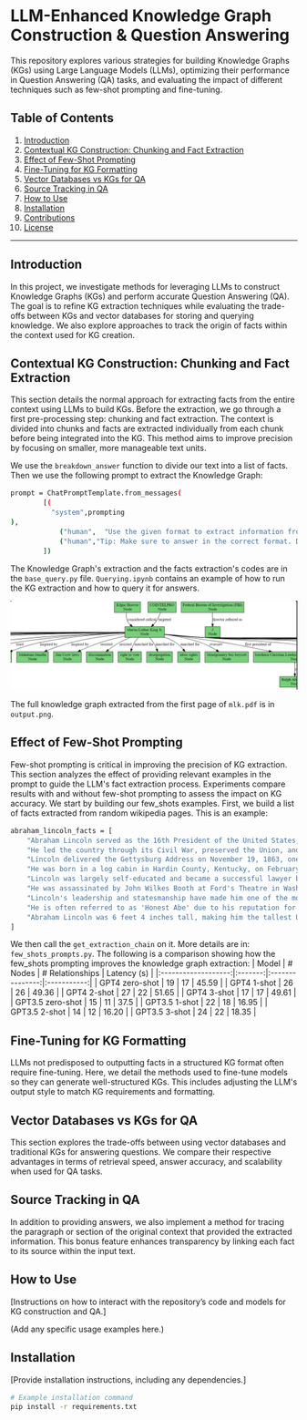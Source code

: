 # LLM-Enhanced Knowledge Graph Construction & Question Answering

This repository explores various strategies for building Knowledge Graphs (KGs) using Large Language Models (LLMs), optimizing their performance in Question Answering (QA) tasks, and evaluating the impact of different techniques such as few-shot prompting and fine-tuning.

## Table of Contents
1. [Introduction](#introduction)
2. [Contextual KG Construction: Chunking and Fact Extraction](#contextual-kg-construction-chunking-and-fact-extraction)
3. [Effect of Few-Shot Prompting](#effect-of-few-shot-prompting)
4. [Fine-Tuning for KG Formatting](#fine-tuning-for-kg-formatting)
5. [Vector Databases vs KGs for QA](#vector-databases-vs-kgs-for-qa)
6. [Source Tracking in QA](#source-tracking-in-qa)
7. [How to Use](#how-to-use)
8. [Installation](#installation)
9. [Contributions](#contributions)
10. [License](#license)

---

## Introduction
In this project, we investigate methods for leveraging LLMs to construct Knowledge Graphs (KGs) and perform accurate Question Answering (QA). The goal is to refine KG extraction techniques while evaluating the trade-offs between KGs and vector databases for storing and querying knowledge. We also explore approaches to track the origin of facts within the context used for KG creation.


## Contextual KG Construction: Chunking and Fact Extraction
This section details the normal approach for extracting facts from the entire context using LLMs to build KGs. Before the extraction, we go through a first pre-processing step: chunking and fact extraction. The context is divided into chunks and facts are extracted individually from each chunk before being integrated into the KG. This method aims to improve precision by focusing on smaller, more manageable text units.

We use the `breakdown_answer` function to divide our text into a list of facts.  Then we use the following prompt to extract the Knowledge Graph:
```bash
prompt = ChatPromptTemplate.from_messages(
        [(
          "system",prompting
),
            ("human",  "Use the given format to extract information from the following list of facts. If there are any dates or numbers, do not forget them in the nodes and relationships: {input}"),
            ("human","Tip: Make sure to answer in the correct format. Don't forget the numbers in your extraction of nodes and relationships. Include them as relationships, not proprieties"),
        ])
```
The Knowledge Graph's extraction and the facts extraction's codes are in the `base_query.py` file. `Querying.ipynb` contains an example of how to run the KG extraction and how to query it for answers. 

<p align="center">
  <img src="documents/snapshot.png" alt="KG_output" />
</p>

The full knowledge graph extracted from the first page of `mlk.pdf` is in `output.png`.
## Effect of Few-Shot Prompting
Few-shot prompting is critical in improving the precision of KG extraction. This section analyzes the effect of providing relevant examples in the prompt to guide the LLM's fact extraction process. Experiments compare results with and without few-shot prompting to assess the impact on KG accuracy.
We start by building our few_shots examples. First, we build a list of facts extracted from random wikipedia pages. This is an example:
```bash
abraham_lincoln_facts = [
    "Abraham Lincoln served as the 16th President of the United States, from 1861 to 1865.",
    "He led the country through its Civil War, preserved the Union, and ended slavery with the Emancipation Proclamation.",
    "Lincoln delivered the Gettysburg Address on November 19, 1863, one of the most famous speeches in American history.",
    "He was born in a log cabin in Hardin County, Kentucky, on February 12, 1809, and grew up in a poor family.",
    "Lincoln was largely self-educated and became a successful lawyer before entering politics.",
    "He was assassinated by John Wilkes Booth at Ford's Theatre in Washington, D.C., on April 14, 1865.",
    "Lincoln's leadership and statesmanship have made him one of the most revered presidents in U.S. history.",
    "He is often referred to as 'Honest Abe' due to his reputation for integrity and honesty.",
    "Abraham Lincoln was 6 feet 4 inches tall, making him the tallest U.S. president."
]
```
We then call the `get_extraction_chain` on it. More details are in: `few_shots_prompts.py`.
The following is a comparison showing how the few_shots prompting improves the knowledge graph extraction:
| Model               | # Nodes | # Relationships | Latency (s) |
|:-------------------:|:-------:|:---------------:|:-----------:|
| GPT4 zero-shot       |   19    |       17        |    45.59    |
| GPT4 1-shot          |   26    |       26        |    49.36    |
| GPT4 2-shot          |   27    |       22        |    51.65    |
| GPT4 3-shot          |   17    |       17        |    49.61    |
| GPT3.5 zero-shot     |   15    |       11        |    37.5     |
| GPT3.5 1-shot        |   22    |       18        |    16.95    |
| GPT3.5 2-shot        |   14    |       12        |    16.20    |
| GPT3.5 3-shot        |   24    |       22        |    18.35    |


## Fine-Tuning for KG Formatting
LLMs not predisposed to outputting facts in a structured KG format often require fine-tuning. Here, we detail the methods used to fine-tune models so they can generate well-structured KGs. This includes adjusting the LLM's output style to match KG requirements and formatting.

## Vector Databases vs KGs for QA
This section explores the trade-offs between using vector databases and traditional KGs for answering questions. We compare their respective advantages in terms of retrieval speed, answer accuracy, and scalability when used for QA tasks.

## Source Tracking in QA
In addition to providing answers, we also implement a method for tracing the paragraph or section of the original context that provided the extracted information. This bonus feature enhances transparency by linking each fact to its source within the input text.

## How to Use
[Instructions on how to interact with the repository’s code and models for KG construction and QA.]

(Add any specific usage examples here.)

## Installation
[Provide installation instructions, including any dependencies.]

```bash
# Example installation command
pip install -r requirements.txt
